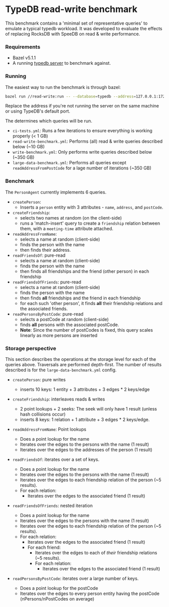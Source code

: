 # TypeDB read-write benchmark
This benchmark contains a 'minimal set of representative queries' to emulate a typical typedb workload.
It was developed to evaluate the effects of replacing RocksDB with SpeeDB on read & write performance.

### Requirements 
* Bazel v5.1.1
* A running [typedb server](https://github.com/vaticle/typedb) to benchmark against.

### Running
The easiest way to run the benchmark is through bazel:

```bash
bazel run //read-write:run -- --database=typedb --address=127.0.0.1:1729 --config=read-write/config/<config-file>.yml
```

Replace the address if you're not running the server on the same machine or using TypeDB's default port. 

The <config-file> determines which queries will be run.
* `ci-tests.yml`: Runs a few iterations to ensure everything is working properly (< 1 GB)
* `read-write-benchmark.yml`: Performs (all) read & write queries described below (~10 GB)
* `write-benchmark.yml`: Only performs write queries described below (~350 GB)
* `large-data-benchmark.yml`: Performs all queries except `readAddressFromPostCode` for a lage number of iterations (~350 GB)

### Benchmark

The `PersonAgent` currently implements 6 queries.
* `createPerson`:
  * Inserts a `person` entity with 3 attributes - `name`, `address`, and `postCode`.
* `createFriendship`:
  * selects two names at random (on the client-side)
  * runs a 'match-insert' query to create a `friendship` relation between them, with a `meeting-time` attribute attached.
* `readAddressFromName`: 
  * selects a name at random (client-side)
  * finds the person with the name
  * then finds their address. 
* `readFriendsOf`: pure-read
  * selects a name at random (client-side)
  * finds the person with the name
  * then finds all friendships and the friend (other person) in each friendship
* `readFriendsOfFriends`: pure-read
  * selects a name at random (client-side)
  * finds the person with the name
  * then finds __all__ friendships and the friend in each friendship
  * for each such 'other person', it finds __all__ their friendship relations and the associated friends. 
* `readPersonsByPostCode`: pure-read
  * selects a postCode at random (client-side)
  * finds __all__ persons with the associated postCode.
  * __Note__: Since the number of postCodes is fixed, this query scales linearly as more persons are inserted

### Storage perspective
This section describes the operations at the storage level for each of the queries above.
Traversals are performed depth-first. The number of results described is for the `large-data-benchmark.yml` config.

* `createPerson`: pure writes
    * inserts 10 keys: 1 entity + 3 attributes + 3 edges * 2 keys/edge 
* `createFriendship`: interleaves reads & writes 
  * 2 point lookups + 2 seeks: The seek will only have 1 result (unless hash collisions occur)
  * inserts 8 keys: 1 relation + 1 attribute + 3 edges * 2 keys/edge.
* `readAddressFromName`: Point lookups
  * Does a point lookup for the name
  * Iterates over the edges to the persons with the name (1 result)
  * Iterates over the edges to the addresses of the person (1 result)
* `readFriendsOf`: iterates over a set of keys.
  * Does a point lookup for the name
  *  Iterates over the edges to the persons with the name (1 result)
  *  Iterates over the edges to each friendship relation of the person (~5 results).
  * For each relation:
    *  Iterates over the edges to the associated friend (1 result)
* `readFriendsOfFriends`: nested iteration
  * Does a point lookup for the name
  * Iterates over the edges to the persons with the name (1 result)
  * Iterates over the edges to each friendship relation of the person (~5 results).
  * For each relation:
    * Iterates over the edges to the associated friend (1 result)
    * For each friend:
      * Iterates over the edges to each of _their_ friendship relations (~5 results).
      * For each relation:
        * Iterates over the edges to the associated friend (1 result)

* `readPersonsByPostCode`: iterates over a large number of keys.
  * Does a point lookup for the postCode
  * Iterates over the edges to every person entity having the postCode (nPersons/nPostCodes on average)
    